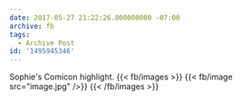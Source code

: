 ```yaml
---
date: 2017-05-27 21:22:26.000000000 -07:00
archive: fb
tags: 
  - Archive Post
id: '1495945346'
---
```


Sophie's Comicon highlight.
{{< fb/images >}}
{{< fb/image src="image.jpg" />}}
{{< /fb/images >}}
